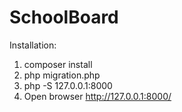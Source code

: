 # SchoolBoard

Installation:

1. composer install
2. php migration.php
3. php -S 127.0.0.1:8000
4. Open browser http://127.0.0.1:8000/